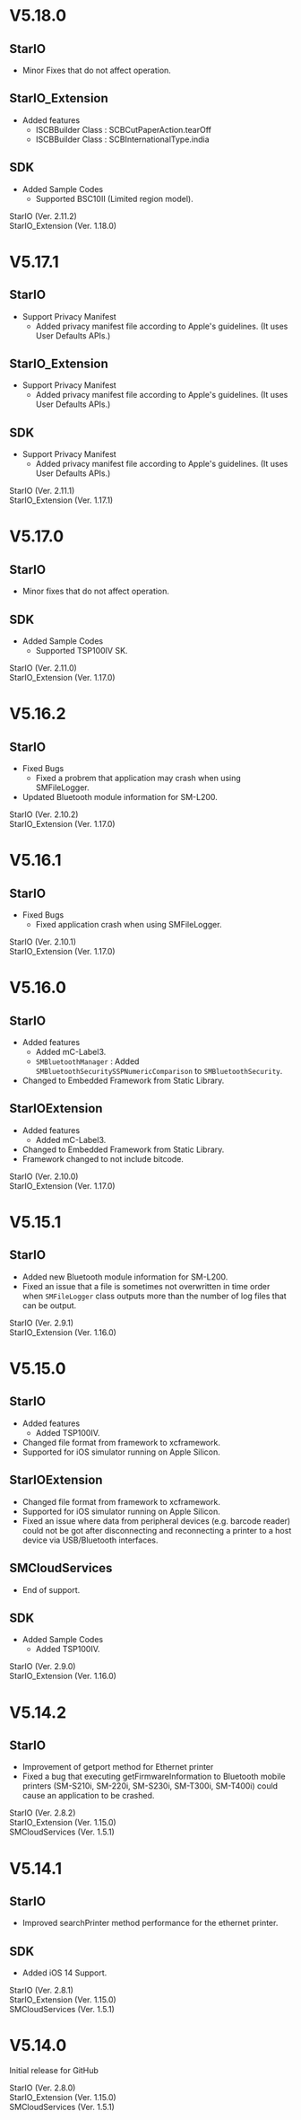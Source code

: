 # V5.18.0

## StarIO
- Minor Fixes that do not affect operation.

## StarIO_Extension
- Added features
   * ISCBBuilder Class : SCBCutPaperAction.tearOff
   * ISCBBuilder Class : SCBInternationalType.india

## SDK
- Added Sample Codes
   * Supported BSC10II (Limited region model).

StarIO (Ver. 2.11.2)<br>
StarIO_Extension (Ver. 1.18.0)


# V5.17.1

## StarIO
- Support Privacy Manifest
   * Added privacy manifest file according to Apple's guidelines. (It uses User Defaults APIs.)

## StarIO_Extension
- Support Privacy Manifest
   * Added privacy manifest file according to Apple's guidelines. (It uses User Defaults APIs.)

## SDK
- Support Privacy Manifest
   * Added privacy manifest file according to Apple's guidelines. (It uses User Defaults APIs.)

StarIO (Ver. 2.11.1)<br>
StarIO_Extension (Ver. 1.17.1)


# V5.17.0

## StarIO
- Minor fixes that do not affect operation.

## SDK
- Added Sample Codes
   * Supported TSP100IV SK.

StarIO (Ver. 2.11.0)<br>
StarIO_Extension (Ver. 1.17.0)


# V5.16.2

## StarIO
- Fixed Bugs
  * Fixed a probrem that application may crash when using SMFileLogger.
- Updated Bluetooth module information for SM-L200.

StarIO (Ver. 2.10.2)<br>
StarIO_Extension (Ver. 1.17.0)


# V5.16.1

## StarIO
- Fixed Bugs
  * Fixed application crash when using SMFileLogger.

StarIO (Ver. 2.10.1)<br>
StarIO_Extension (Ver. 1.17.0)


# V5.16.0

## StarIO
- Added features
  * Added mC-Label3.
  * `SMBluetoothManager` : Added `SMBluetoothSecuritySSPNumericComparison` to `SMBluetoothSecurity`.
- Changed to Embedded Framework from Static Library.

## StarIOExtension
- Added features
  * Added mC-Label3.
- Changed to Embedded Framework from Static Library.
- Framework changed to not include bitcode.

StarIO (Ver. 2.10.0)<br>
StarIO_Extension (Ver. 1.17.0)


# V5.15.1

## StarIO
- Added new Bluetooth module information for SM-L200.
- Fixed an issue that a file is sometimes not overwritten in time order when `SMFileLogger` class outputs more than the number of log files that can be output.

StarIO (Ver. 2.9.1)<br>
StarIO_Extension (Ver. 1.16.0)


# V5.15.0

## StarIO
- Added features
  * Added TSP100IV.
- Changed file format from framework to xcframework.
- Supported for iOS simulator running on Apple Silicon.
        
## StarIOExtension
- Changed file format from framework to xcframework.
- Supported for iOS simulator running on Apple Silicon.
- Fixed an issue where data from peripheral devices (e.g. barcode reader) could not be got after disconnecting and reconnecting a printer to a host device via USB/Bluetooth interfaces.

## SMCloudServices
- End of support.

## SDK
- Added Sample Codes
  * Added TSP100IV.

StarIO (Ver. 2.9.0)<br>
StarIO_Extension (Ver. 1.16.0)


# V5.14.2

## StarIO
- Improvement of getport method for Ethernet printer
- Fixed a bug that executing getFirmwareInformation to Bluetooth mobile printers (SM-S210i, SM-220i, SM-S230i, SM-T300i, SM-T400i) could cause an application to be crashed.

StarIO (Ver. 2.8.2)<br>
StarIO_Extension (Ver. 1.15.0)<br>
SMCloudServices (Ver. 1.5.1)


# V5.14.1

## StarIO
- Improved searchPrinter method performance for the ethernet printer.

## SDK
- Added iOS 14 Support.

StarIO (Ver. 2.8.1)<br>
StarIO_Extension (Ver. 1.15.0)<br>
SMCloudServices (Ver. 1.5.1)


# V5.14.0

Initial release for GitHub

StarIO (Ver. 2.8.0)<br>
StarIO_Extension (Ver. 1.15.0)<br>
SMCloudServices (Ver. 1.5.1)
